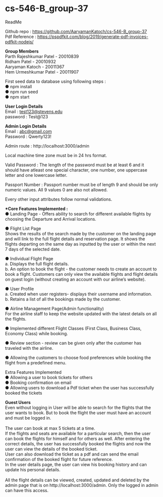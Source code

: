 # cs-546-B_group-37
ReadMe

Github repo : https://github.com/AaryamanKatoch/cs-546-B_group-37 <br>
Pdf Reference : https://pspdfkit.com/blog/2019/generate-pdf-invoices-pdfkit-nodejs/

<b>Group Members</b><br>
Parth Rajeshkumar Patel - 20010839<br>
Ridham Patel - 20010932<br>
Aaryaman Katoch - 20011367<br>
Hem Urmeshkumar Patel - 20011907

First seed data to database using following steps :<br>
● npm install<br>
● npm run seed<br>
● npm start

<b>User Login Details</b><br>
Email : test123@stevens.edu<br>
password : Test@123

<b>Admin Login Details</b><br>
Email : abc@gmail.com<br>
Password : Qwerty123!

Admin route : http://localhost:3000/admin

Local machine time zone must be in 24 hrs format.

Valid Password : The length of the password must be at least 6 and it should have atleast one
special character, one number, one uppercase letter and one lowercase letter.

Passport Number : Passport number must be of length 9 and should be only numeric values. All 9 values 0 are also not allowed.

Every other input attributes follow normal validations.

<b>*Core Features Implemented :</b><br>
● Landing Page - Offers ability to search for different available flights by choosing the Departure and Arrival locations.

● Flight List Page<br>
Shows the results of the search made by the customer on the landing page and will
link to the full flight details and reservation page.
It shows the flights departing on the same day as inputted by the user or within the next
7 days of the selected date.

● Individual Flight Page<br>
a. Displays the full flight details.<br>
b. An option to book the flight - the customer needs to create an account to book a flight.
Customers can only view the available flights and flight details on guest login (without
creating an account with our airline’s website).

● User Profile<br>
a. Created when user registers- displays their username and information.<br>
b. Retains a list of all the bookings made by the customer.

● Airline Management Page(Admin functionality)<br>
For the airline staff to keep the website updated with the latest details on all the flights.

● Implemented different Flight Classes (First Class, Business Class, Economy Class)
while booking.

● Review section - review can be given only after the customer has traveled with the
airline.

● Allowing the customers to choose food preferences while booking the flight from a
predefined menu.



Extra Features Implemented<br>
● Allowing a user to book tickets for others<br>
● Booking confirmation on email<br>
● Allowing users to download a Pdf ticket when the user has successfully booked the tickets



<b>Guest Users</b><br>
Even without logging in User will be able to search for the flights that the user wants to book.
But to book the flight the user must have an account and must be logged in. <br>
<br>
The user can book at max 5 tickets at a time.<br>
If the flights and seats are available for a particular search, then the
user can book the flights for himself and for others as well. After entering the correct details, the
user has successfully booked the flights and now the user can view the details of the booked
ticket. <br>
User can also download the ticket as a pdf and can send the email confirmation of
the booked flight for future reference. <br>
In the user details page, the user can view his booking
history and can update his personal details. <br><br>
All the flight details can be viewed, created,
updated and deleted by the admin page that is on http://localhost:3000/admin. Only the logged
in admin can have this access.
